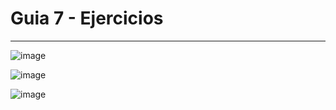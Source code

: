 <h1>Guia 7 - Ejercicios</h1>

<hr>

![image](https://user-images.githubusercontent.com/54969894/117552356-36849500-b021-11eb-805e-8855d74cd468.png)

![image](https://user-images.githubusercontent.com/54969894/117552377-52883680-b021-11eb-9409-60c3d6ecae6c.png)

![image](https://user-images.githubusercontent.com/54969894/117552370-49976500-b021-11eb-988c-bf694ff0e528.png)
